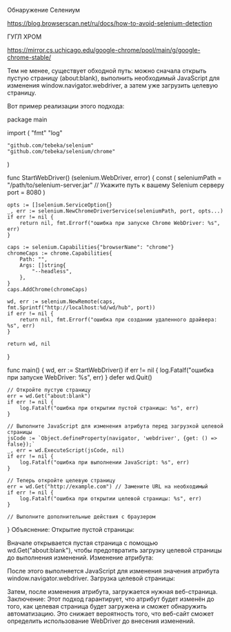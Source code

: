 Обнаружение Селениум

https://blog.browserscan.net/ru/docs/how-to-avoid-selenium-detection


ГУГЛ ХРОМ

https://mirror.cs.uchicago.edu/google-chrome/pool/main/g/google-chrome-stable/



Тем не менее, существует обходной путь:
можно сначала открыть пустую страницу (about:blank), 
выполнить необходимый JavaScript для изменения window.navigator.webdriver, а затем уже загрузить целевую страницу.

Вот пример реализации этого подхода:

package main

import (
	"fmt"
	"log"

	"github.com/tebeka/selenium"
	"github.com/tebeka/selenium/chrome"
)

func StartWebDriver() (selenium.WebDriver, error) {
	const (
		seleniumPath = "/path/to/selenium-server.jar" // Укажите путь к вашему Selenium серверу
		port         = 8080
	)

	opts := []selenium.ServiceOption{}
	_, err := selenium.NewChromeDriverService(seleniumPath, port, opts...)
	if err != nil {
		return nil, fmt.Errorf("ошибка при запуске Chrome WebDriver: %s", err)
	}

	caps := selenium.Capabilities{"browserName": "chrome"}
	chromeCaps := chrome.Capabilities{
		Path: "",
		Args: []string{
			"--headless",
		},
	}
	caps.AddChrome(chromeCaps)

	wd, err := selenium.NewRemote(caps, fmt.Sprintf("http://localhost:%d/wd/hub", port))
	if err != nil {
		return nil, fmt.Errorf("ошибка при создании удаленного драйвера: %s", err)
	}

	return wd, nil
}

func main() {
	wd, err := StartWebDriver()
	if err != nil {
		log.Fatalf("ошибка при запуске WebDriver: %s", err)
	}
	defer wd.Quit()

	// Откройте пустую страницу
	err = wd.Get("about:blank")
	if err != nil {
		log.Fatalf("ошибка при открытии пустой страницы: %s", err)
	}

	// Выполните JavaScript для изменения атрибута перед загрузкой целевой страницы
	jsCode := `Object.defineProperty(navigator, 'webdriver', {get: () => false});`
	_, err = wd.ExecuteScript(jsCode, nil)
	if err != nil {
		log.Fatalf("ошибка при выполнении JavaScript: %s", err)
	}

	// Теперь откройте целевую страницу
	err = wd.Get("http://example.com") // Замените URL на необходимый
	if err != nil {
		log.Fatalf("ошибка при открытии целевой страницы: %s", err)
	}

	// Выполните дополнительные действия с браузером
}
Объяснение:
Открытие пустой страницы:

Вначале открывается пустая страница с помощью wd.Get("about:blank"), чтобы предотвратить загрузку целевой страницы до выполнения изменений.
Изменение атрибута:

После этого выполняется JavaScript для изменения значения атрибута window.navigator.webdriver.
Загрузка целевой страницы:

Затем, после изменения атрибута, загружается нужная веб-страница.
Заключение:
Этот подход гарантирует, что атрибут будет изменён до того, как целевая страница будет загружена и сможет обнаружить автоматизацию. Это снижает вероятность того, что веб-сайт сможет определить использование WebDriver до внесения изменений.
